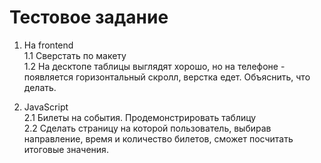 # Тестовое задание
1. На frontend  
1.1 Сверстать по макету  
1.2 На десктопе таблицы выглядят хорошо, но на телефоне - появляется горизонтальный скролл, верстка едет. Объяснить, что делать.  

2. JavaScript  
2.1 Билеты на события. Продемонстрировать таблицу  
2.2 Сделать страницу на которой пользователь, выбирав направление, время и количество билетов, сможет посчитать итоговые значения.  
